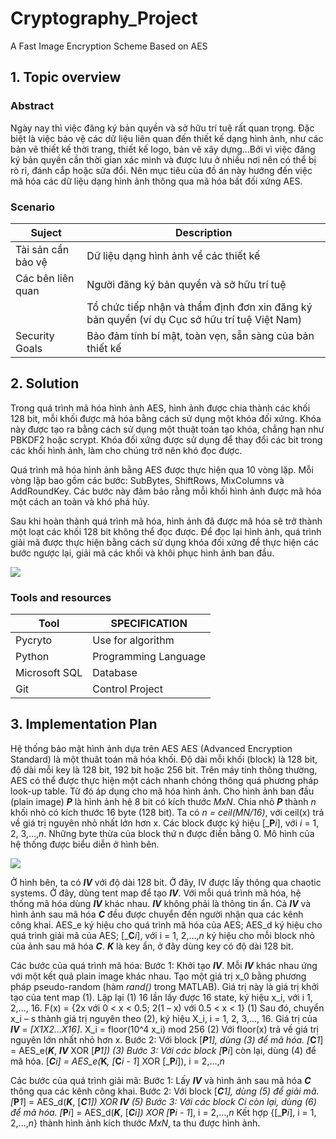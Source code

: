 # Cryptography_Project
A Fast Image Encryption Scheme Based on AES
## 1. Topic overview

### Abstract
Ngày nay thì việc đăng ký bản quyền và sở hữu trí tuệ rất quan trọng. Đặc biệt là việc bảo vệ các dữ liệu liên quan đến thiết kế dạng hình ảnh, như các bản vẽ thiết kế thời trang, thiết kế logo, bản vẽ xây dựng...Bởi vì việc đăng ký bản quyền cần thời gian xác minh và được lưu ở nhiều nơi nên có thể bị rò rỉ, đánh cắp hoặc sửa đổi. Nên mục tiêu của đồ án này hướng đến việc mã hóa các dữ liệu dạng hình ảnh thông qua mã hóa bất đối xứng AES. 

### Scenario
|Suject| Description |
|------|-----|
| Tài sản cần bảo vệ | Dữ liệu dạng hình ảnh về các thiết kế |
| Các bên liên quan | Người đăng ký bản quyền và sở hữu trí tuệ
||Tổ chức tiếp nhận và thẩm định đơn xin đăng ký bản quyền (ví dụ Cục sở hữu trí tuệ Việt Nam)
| Security Goals | Bảo đảm tính bí mật, toàn vẹn, sẵn sàng của bản thiết kế |

## 2. Solution
Trong quá trình mã hóa hình ảnh AES, hình ảnh được chia thành các khối 128 bit, mỗi khối được mã hóa bằng cách sử dụng một khóa đối xứng. Khóa này được tạo ra bằng cách sử dụng một thuật toán tạo khóa, chẳng hạn như PBKDF2 hoặc scrypt. Khóa đối xứng được sử dụng để thay đổi các bit trong các khối hình ảnh, làm cho chúng trở nên khó đọc được.

Quá trình mã hóa hình ảnh bằng AES được thực hiện qua 10 vòng lặp. Mỗi vòng lặp bao gồm các bước: SubBytes, ShiftRows, MixColumns và AddRoundKey. Các bước này đảm bảo rằng mỗi khối hình ảnh được mã hóa một cách an toàn và khó phá hủy.

Sau khi hoàn thành quá trình mã hóa, hình ảnh đã được mã hóa sẽ trở thành một loạt các khối 128 bit không thể đọc được. Để đọc lại hình ảnh, quá trình giải mã được thực hiện bằng cách sử dụng khóa đối xứng để thực hiện các bước ngược lại, giải mã các khối và khôi phục hình ảnh ban đầu.


<img src="https://scontent.fsgn5-2.fna.fbcdn.net/v/t1.15752-9/337818948_1440696633003735_5796909086995180570_n.png?_nc_cat=105&ccb=1-7&_nc_sid=ae9488&_nc_ohc=c56uWkE4OkgAX-i5fiH&_nc_ht=scontent.fsgn5-2.fna&oh=03_AdQWEeP6XyXDGhQ2DZ9OCGqAFnTom5eIlSj8WtzIk6T3Qg&oe=6450F8BF">


### Tools and resources
| Tool | SPECIFICATION |
| -------- | -------- |
| Pycryto | Use for algorithm | 
| Python | Programming Language |
| Microsoft SQL| Database|
| Git | Control Project |

## 3. Implementation Plan
Hệ thống bảo mật hình ảnh dựa trên AES
AES (Advanced Encryption Standard) là một thuât toán mã hóa khối. Độ dài mỗi khối (block) là 128 bit, độ dài mỗi key là 128 bit, 192 bit hoặc 256 bit. Trên máy tính thông thường, AES có thể được thực hiện một cách nhanh chóng thông quá phương pháp look-up table. Từ đó áp dụng cho mã hóa hình ảnh.
Cho hình ảnh ban đầu (plain image) _**P**_ là hình ảnh hệ 8 bit có kích thước _MxN_. Chia nhỏ _**P**_ thành _n_ khối nhỏ có kích thước 16 byte (128 bit). Ta có _n = ceil(MN/16)_, với ceil(x) trả về giá trị nguyên nhỏ nhất lớn hơn x. Các block được ký hiệu \[_**P**_i_\], với _i_ = 1, 2, 3,…,_n_. Những byte thừa của block thứ n  được điền bằng 0. Mô hình của hệ thống được biểu diễn ở hình bên.


<img src="https://scontent.fsgn5-2.fna.fbcdn.net/v/t1.15752-9/337818948_1440696633003735_5796909086995180570_n.png?_nc_cat=105&ccb=1-7&_nc_sid=ae9488&_nc_ohc=c56uWkE4OkgAX-i5fiH&_nc_ht=scontent.fsgn5-2.fna&oh=03_AdQWEeP6XyXDGhQ2DZ9OCGqAFnTom5eIlSj8WtzIk6T3Qg&oe=6450F8BF">


Ở hình bên, ta có _**IV**_ với độ dài 128 bit. Ở đây, IV được lấy thông qua chaotic systems. Ở đây, dùng tent map để tạo _**IV**_. Với mỗi quá trình mã hóa, hệ thống mã hóa dùng _**IV**_ khác nhau. _**IV**_ không phải là thông tin ẩn. Cả _**IV**_ và hình ảnh sau mã hóa _**C**_ đều được chuyển đến người nhận qua các kênh công khai. AES_e ký hiệu cho quá trình mã hóa của AES; AES_d ký hiệu cho quá trình giải mã của AES; \[_**C**_i_\], với i = 1, 2,…,_n_ ký hiệu cho mỗi block nhỏ của ảnh sau mã hóa _**C**_. _**K**_ là key ẩn, ở đây dùng key có độ dài 128 bit.

Các bước của quá trình mã hóa:
Bước 1: Khởi tạo _**IV**_. Mỗi _**IV**_ khác nhau ứng với một kết quả plain image khác nhau. Tạo một giá trị x_0 bằng phương pháp pseudo-random (hàm _rand()_ trong MATLAB). Giá trị này là giá trị khởi tạo của tent map (1). Lập lại (1) 16 lần lấy được 16 state, ký hiệu x_i, với i 1, 2,..., 16.
	F(x) = {2x với 0 < x < 0.5; 2(1 – x) với 0.5 < x < 1} (1)
Sau đó, chuyển x_i – s thành giá trị nguyên theo (2), ký hiệu X_i, i = 1, 2, 3,…, 16. Giá trị của _**IV**_ = _[X1X2…X16]_.
	X_i = floor(10^4 x_i) mod 256 (2)
	Với floor(x) trả về giá trị nguyên lớn nhất nhỏ hơn x.
Bước 2: Với block \[_**P**_1_\], dùng (3) để mã hóa.
	\[_**C**_1_\] = AES_e(_**K**_, _**IV**_ XOR \[_**P**_1_\]) (3)
Bước 3: Với các block \[_**P**_i_\] còn lại, dùng (4) để mã hóa.
	\[_**C**_i_\] = AES_e(_**K**_, \[_**C**_i - 1_\] XOR \[_**P**_i_\]), i = 2,…,_n_

Các bước của quá trình giải mã:
Bước 1: Lấy _**IV**_ và hình ảnh sau mã hóa _**C**_ thông qua các kênh công khai.
Bước 2: Với  block \[_**C**_1_\], dùng (5) để giải mã.
	\[_**P**_1_\] = AES_d(_**K**_, \[_**C**_1_\]) XOR _**IV**_ (5)
Bước 3: Với các block Ci còn lại, dùng (6) để mã hóa.
	\[_**P**_i_\] = AES_d(_**K**_, \[_**C**_i_\]) XOR \[_**P**_i - 1_\], i = 2,…,_n_
Kết hợp {\[_**P**_i_\], i = 1, 2,…,_n_} thành hình ảnh kích thước _MxN_, ta thu được hình ảnh.

